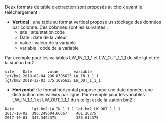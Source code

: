 Deux formats de table d'extraction sont proposés au choix avant le téléchargement : 

- **Vertical** : une table au format vertical propose un stockage des données par colonne. Ces colonnes sont les suivantes :
	- site : site/station code
	- Date : date de la valeur
	- value : valeur de la variable
	- variable : code de la variable

Par exemple pour les variables LW_IN_1_1_1 et LW_OUT_1_1_1 du site lgt et de la station bm2 :

```
site 	Date 	   value 	   variable
lgt/bm2 2019-02-04 296.0305625 LW_IN_1_1_1
lgt/bm2 2018-12-03 375.1695625 LW_OUT_1_1_1
```

- **Horizontal** : le format horizontal propose pour une date donnée, une distribution des valeurs par ligne. Par exemple pour les variables LW_IN_1_1_1 et LW_OUT_1_1_1 du site lgt et de la station bm2 : 

```
Date		lgt.bm2_LW_IN_1_1_1	lgt.bm2_LW_OUT_1_1_1
2017-10-02	396.249604166667	401.26275
2017-10-03	347.3494375			385.614375
```



